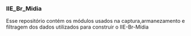 <h3> IIE_Br_Midia </h3>
Esse repositório contém os módulos usados na captura,armanezamento e filtragem dos dados utilizados para construir o IIE-Br-Mídia
